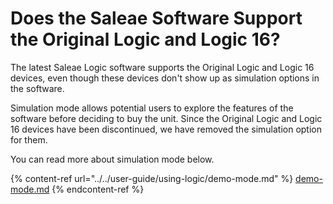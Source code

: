 # Does the Saleae Software Support the Original Logic and Logic 16?

The latest Saleae Logic software supports the Original Logic and Logic 16 devices, even though these devices don't show up as simulation options in the software.

Simulation mode allows potential users to explore the features of the software before deciding to buy the unit. Since the Original Logic and Logic 16 devices have been discontinued, we have removed the simulation option for them.

You can read more about simulation mode below.

{% content-ref url="../../user-guide/using-logic/demo-mode.md" %}
[demo-mode.md](../../user-guide/using-logic/demo-mode.md)
{% endcontent-ref %}







